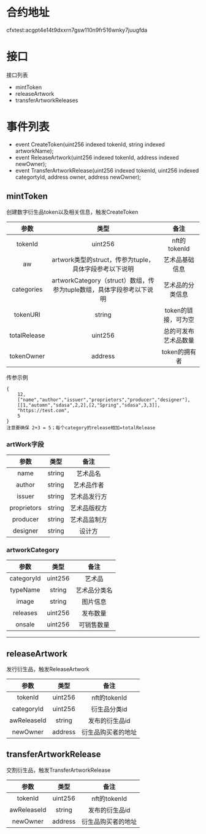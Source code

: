 # 合约地址
cfxtest:acgpt4e14t9dxxrn7gsw110n9fr516wnky7juugfda

# 接口
接口列表
* mintToken
* releaseArtwork
* transferArtworkReleases

# 事件列表
* event CreateToken(uint256 indexed tokenId, string indexed artworkName);
* event ReleaseArtwork(uint256 indexed tokenId, address indexed newOwner);
* event TransferArtworkRelease(uint256 indexed tokenId, uint256 indexed categortyId, address owner, address newOwner);


## mintToken
创建数字衍生品token以及相关信息，触发CreateToken

|参数|类型|备注|
|:---:|:---:|:---:|
|tokenId|uint256|nft的tokenId|
|aw|artwork类型的struct，传参为tuple，具体字段参考以下说明|艺术品基础信息|
|categories|artworkCategory（struct）数组，传参为tuple数组，具体字段参考以下说明|艺术品的分类信息|
|tokenURI|string|token的链接，可为空|
|totalRelease|uint256|总的可发布艺术品数量|
|tokenOwner|address|token的拥有者|

传参示例
```
{
    12,
    ["name","author","issuer","proprietors","producer","designer"],
    [[1,"automn","sdasa",2,2],[2,"Spring","sdasa",3,3]],
    "https://test.com",
    5
}
注意要确保 2+3 = 5；每个category的release相加=totalRelease
```


### artWork字段
|参数|类型|备注|
|:---:|:---:|:---:|
|name|string|艺术品名|
|author|string|艺术品作者|
|issuer|string|艺术品发行方|
|proprietors|string|艺术品版权方|
|producer|string|艺术品监制方|
|designer|string|设计方|



### artworkCategory
|参数|类型|备注|
|:---:|:---:|:---:|
|categoryId|uint256|艺术品|
|typeName|string|艺术品分类名|
|image|string|图片信息|
|releases|uint256|发布数量|
|onsale|uint256|可销售数量|

---


## releaseArtwork
发行衍生品，触发ReleaseArtwork

|参数|类型|备注|
|:---:|:---:|:---:|
|tokenId|uint256|nft的tokenId|
|categoryId|uint256|衍生品分类id| 
|awReleaseId|string|发布的衍生品id|
|newOwner|address|衍生品购买者的地址|

## transferArtworkRelease   
交割衍生品，触发TransferArtworkRelease

|参数|类型|备注|
|:---:|:---:|:---:|
|tokenId|uint256|nft的tokenId|
|awReleaseId|string|发布的衍生品id|
|newOwner|address|衍生品购买者的地址|
